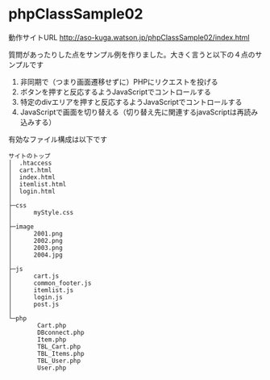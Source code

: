# phpClassSample02

動作サイトURL
http://aso-kuga.watson.jp/phpClassSample02/index.html

質問があったりした点をサンプル例を作りました。大きく言うと以下の４点のサンプルです
1. 非同期で（つまり画面遷移せずに）PHPにリクエストを投げる
1. ボタンを押すと反応するようJavaScriptでコントロールする
1. 特定のdivエリアを押すと反応するようJavaScriptでコントロールする
1. JavaScriptで画面を切り替える（切り替え先に関連するjavaScriptは再読み込みする）


有効なファイル構成は以下です
```
サイトのトップ
│  .htaccess
│  cart.html
│  index.html
│  itemlist.html
│  login.html
│
├─css
│      myStyle.css
│
├─image
│      2001.png
│      2002.png
│      2003.png
│      2004.jpg
│
├─js
│      cart.js
│      common_footer.js
│      itemlist.js
│      login.js
│      post.js
│
└─php
        Cart.php
        DBconnect.php
        Item.php
        TBL_Cart.php
        TBL_Items.php
        TBL_User.php
        User.php
```
